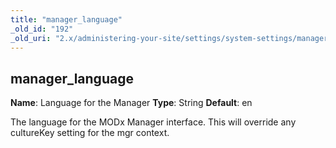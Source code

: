 ```yaml
---
title: "manager_language"
_old_id: "192"
_old_uri: "2.x/administering-your-site/settings/system-settings/manager_language"
---
```


## manager\_language

**Name**: Language for the Manager
**Type**: String
**Default**: en

The language for the MODx Manager interface. This will override any cultureKey setting for the mgr context.

